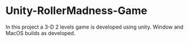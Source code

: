 # Unity-RollerMadness-Game
In this project a 3-D 2 levels game is developed using unity. Window and MacOS builds as developed. 
